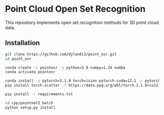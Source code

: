# Point Cloud Open Set Recognition

This repository implements open set recognition methods for 3D point cloud data.

## Installation

```bash
git clone https://github.com/dylan813/point_osr.git
cd point_osr
```

```bash
conda create -n pointosr -y python=3.9 numpy=1.24 numba
conda activate pointosr
```

```bash
conda install -y pytorch=2.1.0 torchvision pytorch-cuda=12.1 -c pytorch -c nvidia
pip install torch-scatter -f https://data.pyg.org/whl/torch-2.1.0+cu121.html

pip install -r requirements.txt
```

```bash
cd cpp/pointnet2_batch
python setup.py install
```

```
